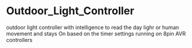 # Outdoor_Light_Controller
outdoor light controller with intelligence to read the day lighr or human movement and stays On based on the timer settings  running on 8pin AVR controllers
